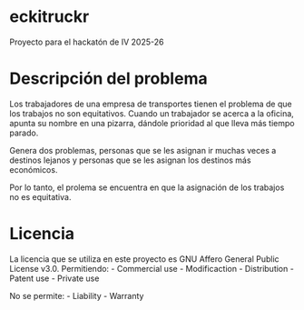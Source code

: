 # eckitruckr
Proyecto para el hackatón de IV 2025-26

# Descripción del problema

Los trabajadores de una empresa de transportes tienen el problema de que los trabajos no son equitativos.
Cuando un trabajador se acerca a la oficina, apunta su nombre en una pizarra, dándole prioridad al que lleva más tiempo parado.

Genera dos problemas, personas que se les asignan ir muchas veces a destinos lejanos y personas que se les asignan los destinos más económicos.

Por lo tanto, el prolema se encuentra en que la asignación de los trabajos no es equitativa.

# Licencia

La licencia que se utiliza en este proyecto es GNU Affero General Public License v3.0. 
Permitiendo:
    - Commercial use
    - Modificaction
    - Distribution
    - Patent use
    - Private use

No se permite:
    - Liability
    - Warranty
